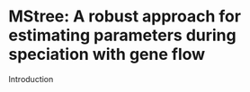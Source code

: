 # MStree: A robust approach for estimating parameters during speciation with gene flow
Introduction
